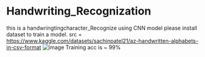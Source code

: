 # Handwriting_Recognization
this is a handwringtingcharacter_Recognize using CNN model
please install dataset to train a model. src = https://www.kaggle.com/datasets/sachinpatel21/az-handwritten-alphabets-in-csv-format
![image](https://github.com/HiraDuong/Handwriting_Recognization/assets/115575325/cd33abf4-2ae4-4457-9173-686759afc395)
Training acc is ~ 99%
